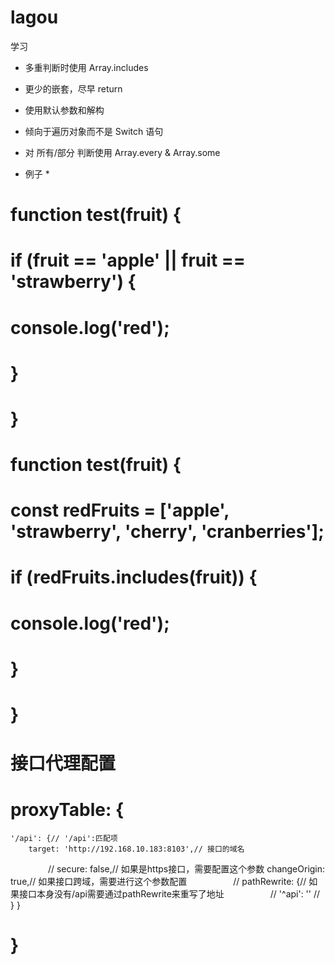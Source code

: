 # lagou
学习
* 多重判断时使用 Array.includes
* 更少的嵌套，尽早 return
* 使用默认参数和解构
* 倾向于遍历对象而不是 Switch 语句
* 对 所有/部分 判断使用 Array.every & Array.some

* 例子 *
# function test(fruit) {
#  if (fruit == 'apple' || fruit == 'strawberry') {
#    console.log('red');
#  }
# }

# function test(fruit) {
#  const redFruits = ['apple', 'strawberry', 'cherry', 'cranberries'];
#  if (redFruits.includes(fruit)) {
#    console.log('red');
#  }
# }

# 接口代理配置
# proxyTable: {
    '/api': {// '/api':匹配项
        target: 'http://192.168.10.183:8103',// 接口的域名
　　　　 // secure: false,// 如果是https接口，需要配置这个参数
        changeOrigin: true,// 如果接口跨域，需要进行这个参数配置
　　　　　// pathRewrite: {// 如果接口本身没有/api需要通过pathRewrite来重写了地址
　　　　　//   '^api': ''
        // }
    }
# }